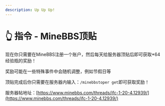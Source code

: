 ```yaml
---
description: Up Up Up!
---
```


# 👆 指令 - MineBBS顶贴

现在你只需要在MineBBS注册一个账户，然后每天给服务器顶贴后即可获取\*64经验瓶的奖励！

奖励可能在一些特殊事件中会随机调整，例如节假日等

顶贴完成后你只需要在服务器内输入：`/minebbstoper get`即可获取奖励！

服务器帖地址：[https://www.minebbs.com/threads/ifc-1-20-4.12939/](https://www.minebbs.com/threads/ifc-1-20-4.12939/)
